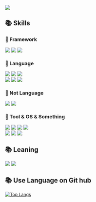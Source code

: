 <img src="https://capsule-render.vercel.app/api?type=waving&color=auto&height=200&section=header&text=Himdol's Profile&fontSize=38" />
<div>
  <h2> 📚 Skills </h2>
  <h3 class="about-framework"> 📗 Framework </h3>
    <img src="https://img.shields.io/badge/Spring-6DB33F?style=for-the-badge&logo=Spring&logoColor=white">
    <img src="https://img.shields.io/badge/SpringBoot-6DB33F?style=for-the-badge&logo=SpringBoot&logoColor=white">
    <img src="https://img.shields.io/badge/bootstrap-7952B3?style=for-the-badge&logo=bootstrap&logoColor=white">
  <h3 class="about-language"> 📕 Language</h3>
  <div class="about-language programming-language">
    <img src="https://img.shields.io/badge/JAVA-007396?style=for-the-badge&logo=java&logoColor=white">
    <img src="https://img.shields.io/badge/javascript-F7DF1E?style=for-the-badge&logo=javascript&logoColor=black">
    <img src="https://img.shields.io/badge/jquery-0769AD?style=for-the-badge&logo=jquery&logoColor=white">
  </div>
  <div class="about-language database-language">
    <img src="https://img.shields.io/badge/oracle-F80000?style=for-the-badge&logo=oracle&logoColor=white">
    <img src="https://img.shields.io/badge/mysql-4479A1?style=for-the-badge&logo=mysql&logoColor=white">
    <img src="https://img.shields.io/badge/mariaDB-003545?style=for-the-badge&logo=mariaDB&logoColor=white">
  </div>
  <h3 class="about-language"> 📕 Not Language</h3>
  <div class="about-language not-language">
    <img src="https://img.shields.io/badge/html-E34F26?style=for-the-badge&logo=html5&logoColor=white">
    <img src="https://img.shields.io/badge/css-1572B6?style=for-the-badge&logo=css3&logoColor=white">
  </div>
  <h3 class="about-language"> 📘 Tool & OS & Something</h3>
  <div class="about-language not-language">
    <div>
      <img src="https://img.shields.io/badge/Eclipse%20IDE-2C2255.svg?&style=for-the-badge&logo=Eclipse%20IDE&logoColor=white">
      <img src="https://img.shields.io/badge/Intellij%20IDE-FF3366.svg?&style=for-the-badge&logo=Intellij%20IDEA&logoColor=white">
      <img src="https://img.shields.io/badge/github-181717?style=for-the-badge&logo=github&logoColor=white">
      <img src="https://img.shields.io/badge/svn-181717?style=for-the-badge&logo=svn&logoColor=white">
    </div>
      <img src="https://img.shields.io/badge/mac-181717?style=for-the-badge&logo=macOS&logoColor=white">
      <img src="https://img.shields.io/badge/linux-FCC624?style=for-the-badge&logo=linux&logoColor=black">
      <img src="https://img.shields.io/badge/windows-008FC7?style=for-the-badge&logo=windows&logoColor=white">
    <div>
  </div>
  <h2> 📚 Leaning </h2>
  <div>
    <img src="https://img.shields.io/badge/react-61DAFB?style=for-the-badge&logo=react&logoColor=black">
    <img src="https://img.shields.io/badge/aws-232F3E?style=for-the-badge&logo=aws&logoColor=white">
  </div>
</div>
<div>
  <h2> 📚 Use Language on Git hub </h2>
  <a href="https://github.com/himdol/github-readme-stats"><img src="https://github-readme-stats.vercel.app/api/top-langs/?username=himdol" alt="Top Langs">
</div>

